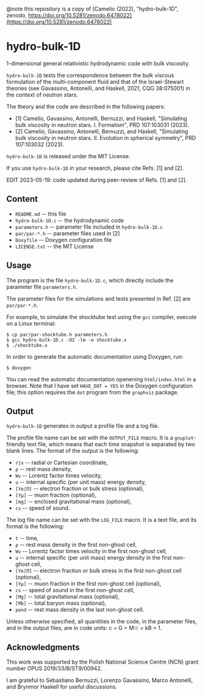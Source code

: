 @note this repository is a copy of [Camelio (2022), "hydro-bulk-1D", zenodo, https://doi.org/10.5281/zenodo.6478022](https://doi.org/10.5281/zenodo.6478022)

# hydro-bulk-1D

1-dimensional general relativistic hydrodynamic code with bulk viscosity.

`hydro-bulk-1D` tests the correspondence between the bulk viscous formulation
of the multi-component fluid and that of the Israel-Stewart theories
(see Gavassino, Antonelli, and Haskell, 2021, CQG 38:075001)
in the context of neutron stars.

The theory and the code are described in the following papers:

* [1] Camelio, Gavassino, Antonelli, Bernuzzi, and Haskell, "Simulating bulk viscosity in neutron stars. I. Formalism", PRD 107:103031 (2023).
* [2] Camelio, Gavassino, Antonelli, Bernuzzi, and Haskell, "Simulating bulk viscosity in neutron stars. II. Evolution in spherical symmetry", PRD 107:103032 (2023).

`hydro-bulk-1D` is released under the MIT License.

If you use `hydro-bulk-1D` in your research, please cite Refs. [1] and [2].

EDIT 2023-05-19: code updated during peer-review of Refs. [1] and [2].

## Content

* `README.md` -- this file
* `hydro-bulk-1D.c` -- the hydrodynamic code
* `parameters.h` -- parameter file included in `hydro-bulk-1D.c`
* `par/par-*.h` -- parameter files used in [2]
* `Doxyfile` -- Doxygen configuration file
* `LICENSE.txt` -- the MIT License

## Usage

The program is the file `hydro-bulk-1D.c`, which directly include the parameter file `parameters.h`.

The parameter files for the simulations and tests presented in Ref. [2] are `par/par-*.h`.

For example, to simulate the shocktube test using the `gcc` compiler, execute on a Linux terminal:

```
$ cp par/par-shocktube.h parameters.h
$ gcc hydro-bulk-1D.c -O2 -lm -o shocktube.x
$ ./shocktube.x
```

In order to generate the automatic documentation using Doxygen, run:

```
$ doxygen
```

You can read the automatic documentation openening `html/index.html` in a browser.
Note that I have set `HAVE_DOT = YES` in the Doxygen configuration file;
this option requires the `dot` program from the `graphviz` package.

## Output

`hydro-bulk-1D` generates in output a profile file and a log file.

The profile file name can be set with the `OUTPUT_FILE` macro.
It is a `gnuplot`-friendly text file, which means that each time snapshot is separated by two blank lines.
The format of the output is the following:

* `r|x` -- radial or Cartesian coordinate,
* `ρ` -- rest mass density,
* `Wv` --  Lorentz factor times velocity,
* `u` -- internal specific (per unit mass) energy density,
* `[Ye|Π]` -- electron fraction or bulk stress (optional),
* `[Yμ]` -- muon fraction (optional),
* `[mg]` -- enclosed gravitational mass (optional),
* `cs` -- speed of sound.

The log file name can be set with the `LOG_FILE` macro.
It is a text file, and its format is the following:

* `t` -- time,
* `ρ` -- rest mass density in the first non-ghost cell,
* `Wv` -- Lorentz factor times velocity in the first non-ghost cell,
* `u` -- internal specific (per unit mass) energy density in the first non-ghost cell,
* `[Ye|Π]` -- electron fraction or bulk stress in the first non-ghost cell (optional),
* `[Yμ]` -- muon fraction in the first non-ghost cell (optional),
* `cs` -- speed of sound in the first non-ghost cell,
* `[Mg]` -- total gravitational mass (optional),
* `[Mb]` -- total baryon mass (optional),
* `ρend` -- rest mass density in the last non-ghost cell.

Unless otherwise specified, all quantities in the code, in the parameter files, and in the output files, are in code units: c = G = M☉ = kB = 1.

## Acknowledgments

This work was supported by the Polish National Science Centre (NCN) grant number OPUS 2019/33/B/ST9/00942.

I am grateful to Sebastiano Bernuzzi, Lorenzo Gavassino, Marco Antonelli, and Brynmor Haskell for useful discussions.
